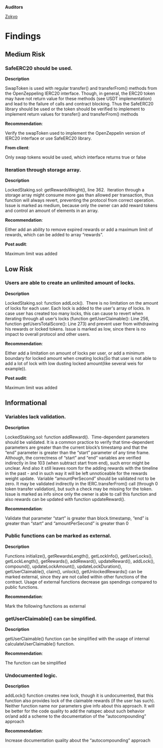 **Auditors**

[Zokyo](https://x.com/zokyo_io)

# Findings

## Medium Risk

###  SafeERC20 should be used.

**Description**

 SwapToken is used with regular transfer() and transferFrom() methods from the 
OpenZeppeling IERC20 interface. Though, in general, the ERC20 token may have not return 
value for these methods (see USDT implementation) and lead to the failure of calls and 
contract blocking. Thus the SafeERC20 library should be used or the token should be 
verified to implement to implement return values for transfer() and transferFrom() methods

 **Recommendation**:
 
 Verify the swapToken used to implement the OpenZeppelin version of IERC20 interface or 
use SafeERC20 library.

 **From client**:
 
 Only swap tokens would be used, which interface returns true or false

 ###  Iteration through storage array.

 **Description**

 LockedStaking.sol: getRewardsWeight(), line 362. 
 Iteration through a storage array might consume more gas than allowed per transaction, 
thus function will always revert, preventing the protocol from correct operation. Issue is 
marked as medium, because only the owner can add reward tokens and control an amount 
of elements in an array.

**Recommendation**:

 Either add an ability to remove expired rewards or add a maximum limit of rewards, which 
can be added to array “rewards”.

 **Post audit**: 
 
Maximum limit was added

## Low Risk

###  Users are able to create an unlimited amount of locks.

 **Description**

 LockedStaking.sol: function addLock(). 
 There is no limitation on the amount of locks for each user. Each lock is added to the user's 
array of locks. In case user has created too many locks, this can cause to revert when 
iterating through all user’s locks (function getUserClaimable(): Line 256, function 
getUsersTotalScore(): Line 273) and prevent user from withdrawing his rewards or locked 
tokens. Issue is marked as low, since there is no impact to overall protocol and other users.
 
 **Recommendation**:
 
 Either add a limitation on amount of locks per user, or add a minimum boundary for locked 
amount when creating locks(So that user is not able to add a lot of lock with low dusting 
locked amount(like several weis for example)).

 **Post audit**:
 
 Maximum limit was added

 ## Informational

 ###  Variables lack validation.

  **Description**

 LockedStaking.sol: function addReward(). 
 Time-dependent parameters should be validated. It is a common practice to verify that 
time-dependent parameters are greater than the current block’s timestamp and that the 
“end” parameter is greater than the “start” parameter of any time frame. Although, the 
correctness of “start” and “end” variables are verified indirectly in line 103 (when subtract 
start from end), such error might be unclear. And also it still leaves room for the adding 
rewards with the timeline in the past - and in such way it will be left unnoticeable for the 
rewards weight update. 
 Variable “amountPerSecond” should be validated not to be zero. It may be validated 
indirectly in the IERC.transferFrom() call (through 0 token transfer validation), but such a 
check may be missing for the token. Issue is marked as info since only the owner is able to 
call this function and also rewards can be updated with function updateReward().
 
 **Recommendation**:
 
 Validate that parameter “start” is greater than block.timestamp, “end” is greater than “start” 
and “amountPerSecond” is greater than 0

### Public functions can be marked as external.

  **Description**

 Functions initialize(), getRewardsLength(), getLockInfo(), getUserLocks(), getLockLength(), 
getRewards(), addReward(), updateReward(), addLock(), compound(), updateLockAmount(), 
updateLockDuration(), getUserClaimable(), claim(), unlock(), getUnlockedRewards() can be 
marked external, since they are not called within other functions of the contract. Usage of 
external functions decrease gas spendings compared to public functions.
 
 **Recommendation**:
 
 Mark the following functions as external

 ###  getUserClaimable() can be simplified.
  
   **Description**

 getUserClaimable() function can be simplified with the usage of internal 
calculateUserClaimable() function.

 **Recommendation**:
 
 The function can be simplified

 ###  Undocumented logic.

   **Description**

 addLock() function creates new lock, though it is undocumented, that this function also 
provides lock of the claimable rewards (if the user has such). Neither function name nor 
parameters give info about this approach. It will be better for the code quality to add the 
natspec about such behavior or/and add a scheme to the documentation of the 
“autocompounding” approach
 
 **Recommendation**:
 
 Increase documentation quality about the “autocompounding” approach
